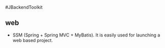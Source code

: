 #JBackendToolkit

## web
- SSM (Spring + Spring MVC + MyBatis). It is easily used for launching a web based project.
